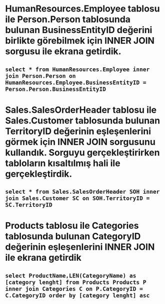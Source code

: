 # HumanResources.Employee tablosu ile Person.Person tablosunda bulunan BusinessEntityID değerini birlikte görebilmek için INNER JOIN sorgusu ile ekrana getirdik.

## `select * from HumanResources.Employee inner join Person.Person on HumanResources.Employee.BusinessEntityID = Person.Person.BusinessEntityID `

# Sales.SalesOrderHeader tablosu ile Sales.Customer tablosunda bulunan TerritoryID değerinin eşleşenlerini görmek için INNER JOIN sorgusunu kullandık. Sorguyu gerçekleştirirken tabloların kısaltılmış hali ile gerçekleştirdik.

## `select * from Sales.SalesOrderHeader SOH inner join Sales.Customer SC on SOH.TerritoryID = SC.TerritoryID `

# Products tablosu ile Categories tablosunda bulunan CategoryID değerinin eşleşenlerini INNER JOIN ile ekrana getirdik 

## `select ProductName,LEN(CategoryName) as [category lenght] from Products Products P inner join Categories C on P.CategoryID = C.CategoryID order by [category lenght] asc `
